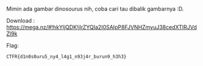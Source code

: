 Mimin ada gambar dinosourus nih, coba cari tau dibalik gambarnya :D.

Download : https://mega.nz/#!hkYljQDK!jlrZYQIa2I0SAIpP8FJVNHZmyuJ38cedXTIRJVdZl9k

Flag:
```
CTFR{d1n0s0uru5_ny4_l4g1_n93j4r_burun9_h3h3}
```